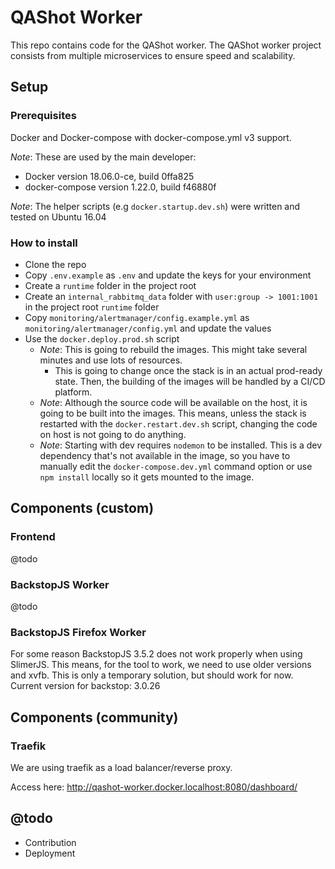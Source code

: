 # QAShot Worker

This repo contains code for the QAShot worker.
The QAShot worker project consists from multiple microservices to ensure speed and scalability.

## Setup
### Prerequisites
Docker and Docker-compose with docker-compose.yml v3 support.

*Note*: These are used by the main developer:

- Docker version 18.06.0-ce, build 0ffa825
- docker-compose version 1.22.0, build f46880f

*Note*: The helper scripts (e.g ```docker.startup.dev.sh```) were written and tested on Ubuntu 16.04

### How to install
- Clone the repo
- Copy ```.env.example``` as ```.env``` and update the keys for your environment
- Create a ```runtime``` folder in the project root
- Create an ```internal_rabbitmq_data``` folder with ```user:group -> 1001:1001``` in the project root ```runtime``` folder
- Copy ```monitoring/alertmanager/config.example.yml``` as ```monitoring/alertmanager/config.yml``` and update the values
- Use the ```docker.deploy.prod.sh``` script
    - *Note*: This is going to rebuild the images. This might take several minutes and use lots of resources.
        - This is going to change once the stack is in an actual prod-ready state. Then, the building of the images will be handled by a CI/CD platform.
    - *Note*: Although the source code will be available on the host, it is going to be built into the images. This means, unless the stack is restarted with the ```docker.restart.dev.sh``` script, changing the code on host is not going to do anything.
    - *Note*: Starting with dev requires ```nodemon``` to be installed. This is a dev dependency that's not available in the image, so you have to manually edit the ```docker-compose.dev.yml``` command option or use ```npm install``` locally so it gets mounted to the image.

## Components (custom)
### Frontend
@todo
### BackstopJS Worker
@todo
### BackstopJS Firefox Worker
For some reason BackstopJS 3.5.2 does not work properly when using SlimerJS.
This means, for the tool to work, we need to use older versions and xvfb.
This is only a temporary solution, but should work for now.
Current version for backstop: 3.0.26

## Components (community)
### Traefik
We are using traefik as a load balancer/reverse proxy.

Access here: http://qashot-worker.docker.localhost:8080/dashboard/

## @todo
- Contribution
- Deployment
